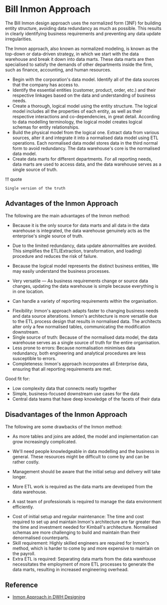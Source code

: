 # Bill Inmon Approach

The Bill Inmon design approach uses the normalized form (3NF) for building entity structure,
avoiding data redundancy as much as possible. This results in clearly identifying
business requirements and preventing any data update irregularities.

The Inmon approach, also known as normalized modeling, is known as the top-down
or data-driven strategy, in which we start with the data warehouse and break it
down into data marts. These data marts are then specialised to satisfy the demands
of other departments inside the firm, such as finance, accounting, and human
resources.

- Begin with the corporation's data model. Identify all of the data sources that
  the company has access to.
- Identify the essential entities (customer, product, order, etc.) and their respective
  linkages based on the data and understanding of business needs.
- Create a thorough, logical model using the entity structure. The logical model
  includes all the properties of each entity, as well as their respective interactions
  and co-dependencies, in great detail. According to data modelling terminology,
  the logical model creates logical schemas for entity relationships.
- Build the physical model from the logical one. Extract data from various sources,
  alter it and integrate it into a normalised data model using ETL operations.
  Each normalised data model stores data in the third normal form to avoid redundancy.
  The data warehouse's core is the normalised data model.
- Create data marts for different departments. For all reporting needs, data marts
  are used to access data, and the data warehouse serves as a single source of truth.

!!! quote

    Single version of the truth

## Advantages of the Inmon Approach

The following are the main advantages of the Inmon method:

- Because it is the only source for data marts and all data in the data warehouse is integrated, the data warehouse genuinely acts as the enterprise's single source of truth.

- Due to the limited redundancy, data update abnormalities are avoided. This simplifies the ETL(Extraction, transformation, and loading) procedure and reduces the risk of failure.

- Because the logical model represents the distinct business entities, We may easily understand the business processes.

- Very versatile — As business requirements change or source data changes, updating the data warehouse is simple because everything is in one location.

- Can handle a variety of reporting requirements within the organisation.

* Flexibility: Inmon's approach adapts faster to changing business needs and data source alterations. Inmon's architecture is more versatile due to the ETL process design that results in normalised data. The architects alter only a few normalised tables, communicating the modification downstream.
* Single source of truth: Because of the normalised data model, the data warehouse serves as a single source of truth for the entire organisation.
* Less prone to errors: Because normalisation minimises data redundancy, both engineering and analytical procedures are less susceptible to errors.
* Completeness: Inmon's approach incorporates all Enterprise data, ensuring that all reporting requirements are met.

Good fit for:

- Low complexity data that connects neatly together
- Simple, business-focused downstream use cases for the data
- Central data teams that have deep knowledge of the facets of their data

## Disadvantages of the Inmon Approach

The following are some drawbacks of the Inmon method:

- As more tables and joins are added, the model and implementation can grow increasingly complicated.

- We'll need people knowledgeable in data modelling and the business in general. These resources might be difficult to come by and can be rather costly.

- Management should be aware that the initial setup and delivery will take longer.

- More ETL work is required as the data marts are developed from the data warehouse.

- A vast team of professionals is required to manage the data environment efficiently.

* Cost of initial setup and regular maintenance: The time and cost required to set up and maintain Inmon's architecture are far greater than the time and investment needed for Kimball's architecture. Normalised schemas are more challenging to build and maintain than their denormalised counterparts.
* Skill requirement: Highly skilled engineers are required for Inmon's method, which is harder to come by and more expensive to maintain on the payroll.
* Extra ETL is required: Separating data marts from the data warehouse necessitates the employment of more ETL processes to generate the data marts, resulting in increased engineering overhead.

## Reference

- [Inmon Approach in DWH Designing](https://www.codingninjas.com/codestudio/library/inmon-approach-in-data-warehouse-designing)
